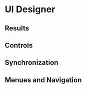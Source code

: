 
# UI Designer
## Results
## Controls
## Synchronization
## Menues and Navigation

<!--stackedit_data:
eyJoaXN0b3J5IjpbLTE3Mjg2ODE0Ml19
-->